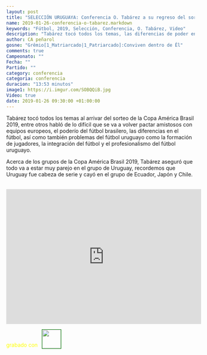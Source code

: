 ```yaml
---
layout: post
title: "SELECCIÓN URUGUAYA: Conferencia O. Tabárez a su regreso del sorteo de la Copa América Brasil 2019"
name: 2019-01-26-conferencia-o-tabarez.markdown
keywords: "Fútbol, 2019, Selección, Conferencia, O. Tabárez, Video"
description: "Tabárez tocó todos los temas, las diferencias de poder entre Europa y Sudamerica,la selección SUB20, el poderío del fútbol brasilero y los temas del fútbol uruguayo como la formación de futbolistas y el problema de la integración del fútbol del interior al profesionalismo"
author: CA peñarol
gosne: "Grêmio[1_Matriarcado|1_Patriarcado]:Conviven dentro de Êl"
comments: true
Campeonato: ""
Fecha: ""
Partido: ""
category: conferencia
categoria: conferencia
duracion: "13:53 minutos"
image1: https://i.imgur.com/SOBQQiB.jpg
Video: true
date: 2019-01-26 09:30:00 +01:00:00
---
```

<!---
Campeonato: <span>{{ page.Campeonato }}</span><br>
Fecha: <span>{{ page.Fecha }}</span><br>
Encuentro: <span>{{ page.Partido }}</span><br>-->

Tabárez tocó todos los temas al arrivar del sorteo de la Copa América Brasil 2019, entre otros habló de lo difícil que se va a volver pactar amistosos con equipos europeos, el poderío del fútbol brasilero, las diferencias en el fútbol, así como también problemas del fútbol uruguayo como la formación de jugadores, la integración del fútbol y el profesionalismo del fútbol uruguayo.

Acerca de los grupos de la Copa América Brasil 2019, Tabárez aseguró que todo va a estar muy parejo en el grupo de Uruguay, recordemos que Uruguay fue cabeza de serie y cayó en el grupo de Ecuador, Japón y Chile.

<br>

<iframe width="521" height="360" src="https://www.youtube.com/embed/xv3jE-8P7w0" frameborder="0" allow="accelerometer; autoplay; encrypted-media; gyroscope; picture-in-picture" allowfullscreen></iframe>

<span style="color:yellow;">grabado con</span> <a href="http://ffmpeg.org"><img src="{{ site.url }}/images/ffmpeg.png" width="50px" style="border:1px solid green;vertical-align: sub;margin-left:7px;"></a>
